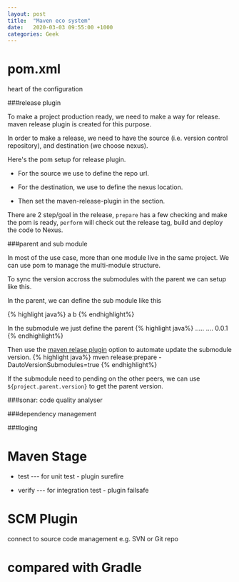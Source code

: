 ```yaml
---
layout: post
title:  "Maven eco system"
date:   2020-03-03 09:55:00 +1000
categories: Geek
---
```


pom.xml
=========
heart of the configuration

###release plugin

To make a project production ready, we need to make a way for release. maven release plugin is created for this purpose.

In order to make a release, we need to have the source (i.e. version control repository), and destination (we choose nexus).

Here's the pom setup for release plugin. 

- For the source we use <scm> to define the repo url.

- For the destination, we use <distributionManagement> to define the nexus location.

- Then set the maven-release-plugin in the <plugin> section.

There are 2 step/goal in the release, `prepare` has a few checking and make the pom is ready, `perform` will check out the release tag, build and deploy the code to Nexus.

###parent and sub module

In most of the use case, more than one module live in the same project. We can use pom to manage the multi-module structure.

To sync the version accross the submodules with the parent we can setup like this.

In the parent, we can define the sub module like this

{% highlight java%}
<modules>
    <module>a</module>
    <module>b</module>
</modules>
{% endhighlight%}

In the submodule we just define the parent
{% highlight java%}
<parent>
    <groupId>.....</groupId>
    <artifactId>....</artifactId>
    <version>0.0.1</version>
</parent>
{% endhighlight%}

Then use the [maven relase plugin]() option to automate update the submodule version.
{% highlight java%}
mven release:prepare -DautoVersionSubmodules=true 
{% endhighlight%}

If the submodule need to pending on the other peers, we can use `${project.parent.version}` to get the parent version.

###sonar: code quality analyser

###dependency management


###loging

Maven Stage
===========

- test --- for unit test - plugin surefire

- verify --- for integration test - plugin failsafe

SCM Plugin
=============
connect to source code management e.g. SVN or Git repo


compared with Gradle
========








